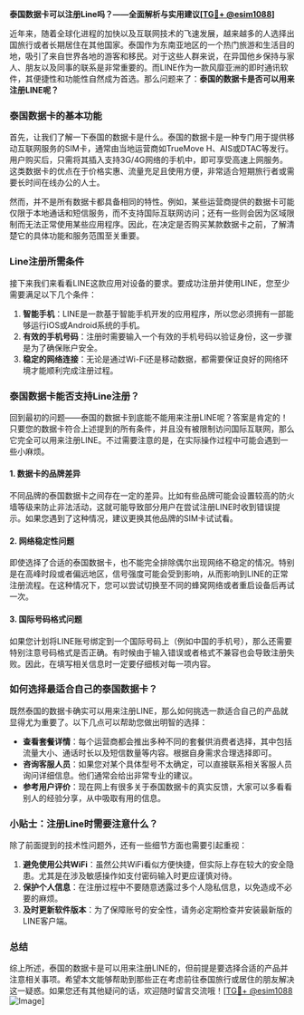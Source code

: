 **泰国数据卡可以注册Line吗？——全面解析与实用建议[[TG💪+ @esim1088](https://t.me/s/esim1088)]**

近年来，随着全球化进程的加快以及互联网技术的飞速发展，越来越多的人选择出国旅行或者长期居住在其他国家。泰国作为东南亚地区的一个热门旅游和生活目的地，吸引了来自世界各地的游客和移民。对于这些人群来说，在异国他乡保持与家人、朋友以及同事的联系是非常重要的。而LINE作为一款风靡亚洲的即时通讯软件，其便捷性和功能性自然成为首选。那么问题来了：**泰国的数据卡是否可以用来注册LINE呢？**

### 泰国数据卡的基本功能

首先，让我们了解一下泰国的数据卡是什么。泰国的数据卡是一种专门用于提供移动互联网服务的SIM卡，通常由当地运营商如TrueMove H、AIS或DTAC等发行。用户购买后，只需将其插入支持3G/4G网络的手机中，即可享受高速上网服务。这类数据卡的优点在于价格实惠、流量充足且使用方便，非常适合短期旅行者或需要长时间在线办公的人士。

然而，并不是所有数据卡都具备相同的特性。例如，某些运营商提供的数据卡可能仅限于本地通话和短信服务，而不支持国际互联网访问；还有一些则会因为区域限制而无法正常使用某些应用程序。因此，在决定是否购买某款数据卡之前，了解清楚它的具体功能和服务范围至关重要。

### Line注册所需条件

接下来我们来看看LINE这款应用对设备的要求。要成功注册并使用LINE，您至少需要满足以下几个条件：

1. **智能手机**：LINE是一款基于智能手机开发的应用程序，所以您必须拥有一部能够运行iOS或Android系统的手机。
2. **有效的手机号码**：注册时需要输入一个有效的手机号码以验证身份，这一步骤是为了确保账户安全。
3. **稳定的网络连接**：无论是通过Wi-Fi还是移动数据，都需要保证良好的网络环境才能顺利完成注册过程。

### 泰国数据卡能否支持Line注册？

回到最初的问题——泰国的数据卡到底能不能用来注册LINE呢？答案是肯定的！只要您的数据卡符合上述提到的所有条件，并且没有被限制访问国际互联网，那么它完全可以用来注册LINE。不过需要注意的是，在实际操作过程中可能会遇到一些小麻烦。

#### 1. 数据卡的品牌差异
不同品牌的泰国数据卡之间存在一定的差异。比如有些品牌可能会设置较高的防火墙等级来防止非法活动，这就可能导致部分用户在尝试注册LINE时收到错误提示。如果您遇到了这种情况，建议更换其他品牌的SIM卡试试看。

#### 2. 网络稳定性问题
即使选择了合适的泰国数据卡，也不能完全排除偶尔出现网络不稳定的情况。特别是在高峰时段或者偏远地区，信号强度可能会受到影响，从而影响到LINE的正常注册流程。在这种情况下，您可以尝试切换至不同的蜂窝网络或者重启设备后再试一次。

#### 3. 国际号码格式问题
如果您计划将LINE账号绑定到一个国际号码上（例如中国的手机号），那么还需要特别注意号码格式是否正确。有时候由于输入错误或者格式不兼容也会导致注册失败。因此，在填写相关信息时一定要仔细核对每一项内容。

### 如何选择最适合自己的泰国数据卡？

既然泰国的数据卡确实可以用来注册LINE，那么如何挑选一款适合自己的产品就显得尤为重要了。以下几点可以帮助您做出明智的选择：

- **查看套餐详情**：每个运营商都会推出多种不同的套餐供消费者选择，其中包括流量大小、通话时长以及短信数量等内容。根据自身需求合理选择即可。
- **咨询客服人员**：如果您对某个具体型号不太确定，可以直接联系相关客服人员询问详细信息。他们通常会给出非常专业的建议。
- **参考用户评价**：现在网上有很多关于泰国数据卡的真实反馈，大家可以多看看别人的经验分享，从中吸取有用的信息。

### 小贴士：注册Line时需要注意什么？

除了前面提到的技术性问题外，还有一些细节方面也需要引起重视：

1. **避免使用公共WiFi**：虽然公共WiFi看似方便快捷，但实际上存在较大的安全隐患。尤其是在涉及敏感操作如支付密码输入时更应谨慎对待。
2. **保护个人信息**：在注册过程中不要随意透露过多个人隐私信息，以免造成不必要的麻烦。
3. **及时更新软件版本**：为了保障账号的安全性，请务必定期检查并安装最新版的LINE客户端。

### 总结

综上所述，泰国的数据卡是可以用来注册LINE的，但前提是要选择合适的产品并注意相关事项。希望本文能够帮助到那些正在考虑前往泰国旅行或居住的朋友解决这一疑惑。如果您还有其他疑问的话，欢迎随时留言交流哦！[[TG💪+ @esim1088](https://t.me/s/esim1088) ![Image](https://i.postimg.cc/4NQfJmqS/Snipaste-2025-05-13-00-14-12.png)]